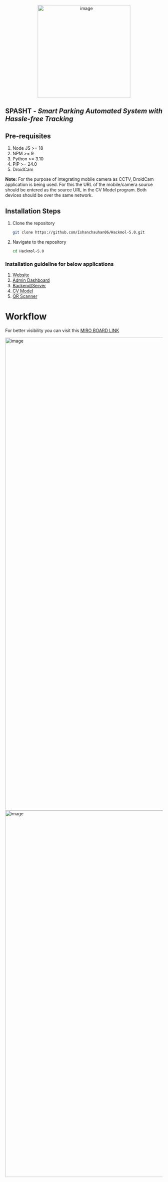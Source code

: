 <p align="center">
    <img width="296" alt="image" src="https://github.com/Ishanchauhan06/Hackmol-5.0/assets/91321534/c0708b0b-4e0f-4f32-82c3-f54b0ae7ef18">
</p>

## SPASHT - ***Smart Parking Automated System with Hassle-free Tracking***

## Pre-requisites
1. Node JS >= 18
1. NPM >= 9
1. Python >= 3.10
1. PIP >= 24.0
1. DroidCam

**Note:** For the purpose of integrating mobile camera as CCTV, DroidCam application is being used. For this the URL of the mobile/camera source should be entered as the source URL in the CV Model program. Both devices should be over the same network.

## Installation Steps

1. Clone the repository
    ```sh
    git clone https://github.com/Ishanchauhan06/Hackmol-5.0.git
    ```

1. Navigate to the repository
    ```sh
    cd Hackmol-5.0
    ```

### Installation guideline for below applications

1. [Website](./docs/installations/website.md)
1. [Admin Dashboard](./docs/installations/admin-dashboard.md)
1. [Backend/Server](./docs/installations/server.md)
1. [CV Model](./docs/installations/cv-model.md)
1. [QR Scanner](./docs/installations/qr-scanner.md)

# Workflow

For better visibility you can visit this [MIRO BOARD LINK](https://miro.com/app/board/uXjVMyOV4Dk=/)

<img width="1506" alt="image" src="https://github.com/Ishanchauhan06/Hackmol-5.0/assets/91321534/1881d5b0-5930-42c5-a701-c90ab2fa16ec">

<img width="1168" alt="image" src="https://github.com/Ishanchauhan06/Hackmol-5.0/assets/91321534/537d9caf-dac9-4009-bb57-1eeeaaecb2f0">

